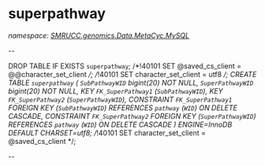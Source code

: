 ﻿# superpathway
_namespace: [SMRUCC.genomics.Data.MetaCyc.MySQL](./index.md)_

--
 
 DROP TABLE IF EXISTS `superpathway`;
 /*!40101 SET @saved_cs_client = @@character_set_client */;
 /*!40101 SET character_set_client = utf8 */;
 CREATE TABLE `superpathway` (
 `SubPathwayWID` bigint(20) NOT NULL,
 `SuperPathwayWID` bigint(20) NOT NULL,
 KEY `FK_SuperPathway1` (`SubPathwayWID`),
 KEY `FK_SuperPathway2` (`SuperPathwayWID`),
 CONSTRAINT `FK_SuperPathway1` FOREIGN KEY (`SubPathwayWID`) REFERENCES `pathway` (`WID`) ON DELETE CASCADE,
 CONSTRAINT `FK_SuperPathway2` FOREIGN KEY (`SuperPathwayWID`) REFERENCES `pathway` (`WID`) ON DELETE CASCADE
 ) ENGINE=InnoDB DEFAULT CHARSET=utf8;
 /*!40101 SET character_set_client = @saved_cs_client */;
 
 --




